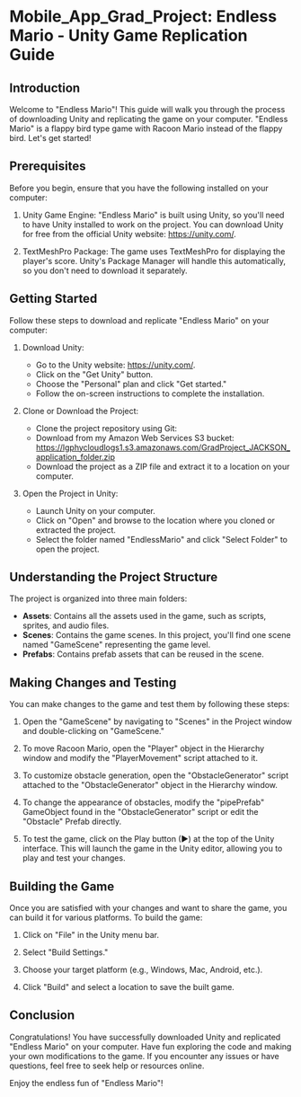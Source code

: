 # Mobile_App_Grad_Project: Endless Mario - Unity Game Replication Guide

## Introduction

Welcome to "Endless Mario"! This guide will walk you through the process of downloading Unity and replicating the game on your computer. "Endless Mario" is a flappy bird type game with Racoon Mario instead of the flappy bird. Let's get started!

## Prerequisites

Before you begin, ensure that you have the following installed on your computer:

1. Unity Game Engine: "Endless Mario" is built using Unity, so you'll need to have Unity installed to work on the project. You can download Unity for free from the official Unity website: https://unity.com/.

2. TextMeshPro Package: The game uses TextMeshPro for displaying the player's score. Unity's Package Manager will handle this automatically, so you don't need to download it separately.

## Getting Started

Follow these steps to download and replicate "Endless Mario" on your computer:

1. Download Unity:
   - Go to the Unity website: https://unity.com/.
   - Click on the "Get Unity" button.
   - Choose the "Personal" plan and click "Get started."
   - Follow the on-screen instructions to complete the installation.

2. Clone or Download the Project:
   - Clone the project repository using Git: 
   - Download from my Amazon Web Services S3 bucket: https://lgphycloudlogs1.s3.amazonaws.com/GradProject_JACKSON_application_folder.zip
   - Download the project as a ZIP file and extract it to a location on your computer.

3. Open the Project in Unity:
   - Launch Unity on your computer.
   - Click on "Open" and browse to the location where you cloned or extracted the project.
   - Select the folder named "EndlessMario" and click "Select Folder" to open the project.

## Understanding the Project Structure

The project is organized into three main folders:

- **Assets**: Contains all the assets used in the game, such as scripts, sprites, and audio files.
- **Scenes**: Contains the game scenes. In this project, you'll find one scene named "GameScene" representing the game level.
- **Prefabs**: Contains prefab assets that can be reused in the scene.

## Making Changes and Testing

You can make changes to the game and test them by following these steps:

1. Open the "GameScene" by navigating to "Scenes" in the Project window and double-clicking on "GameScene."

2. To move Racoon Mario, open the "Player" object in the Hierarchy window and modify the "PlayerMovement" script attached to it.

3. To customize obstacle generation, open the "ObstacleGenerator" script attached to the "ObstacleGenerator" object in the Hierarchy window.

4. To change the appearance of obstacles, modify the "pipePrefab" GameObject found in the "ObstacleGenerator" script or edit the "Obstacle" Prefab directly.

5. To test the game, click on the Play button (▶) at the top of the Unity interface. This will launch the game in the Unity editor, allowing you to play and test your changes.

## Building the Game

Once you are satisfied with your changes and want to share the game, you can build it for various platforms. To build the game:

1. Click on "File" in the Unity menu bar.

2. Select "Build Settings."

3. Choose your target platform (e.g., Windows, Mac, Android, etc.).

4. Click "Build" and select a location to save the built game.

## Conclusion

Congratulations! You have successfully downloaded Unity and replicated "Endless Mario" on your computer. Have fun exploring the code and making your own modifications to the game. If you encounter any issues or have questions, feel free to seek help or resources online.

Enjoy the endless fun of "Endless Mario"!

